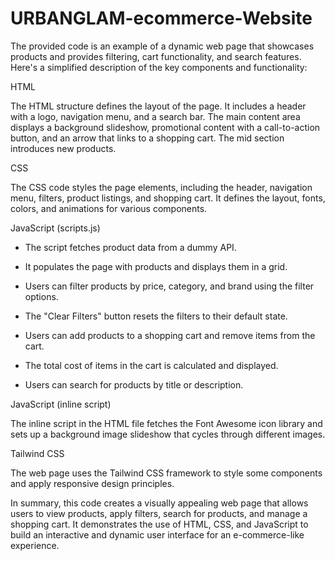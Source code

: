 # URBANGLAM-ecommerce-Website

The provided code is an example of a dynamic web page that showcases products and provides filtering, cart functionality, and search features. Here's a simplified description of the key components and functionality:



HTML

 The HTML structure defines the layout of the page. It includes a header with a logo, navigation menu, and a search bar. The main content area displays a background slideshow, promotional content with a call-to-action button, and an arrow that links to a shopping cart. The mid section introduces new products.



CSS

The CSS code styles the page elements, including the header, navigation menu, filters, product listings, and shopping cart. It defines the layout, fonts, colors, and animations for various components.



JavaScript (scripts.js)

  - The script fetches product data from a dummy API.

  - It populates the page with products and displays them in a grid.

  - Users can filter products by price, category, and brand using the filter options.

  - The "Clear Filters" button resets the filters to their default state.

  - Users can add products to a shopping cart and remove items from the cart.

  - The total cost of items in the cart is calculated and displayed.

  - Users can search for products by title or description.

  

JavaScript (inline script) 

The inline script in the HTML file fetches the Font Awesome icon library and sets up a background image slideshow that cycles through different images.



Tailwind CSS 

The web page uses the Tailwind CSS framework to style some components and apply responsive design principles.



In summary, this code creates a visually appealing web page that allows users to view products, apply filters, search for products, and manage a shopping cart. It demonstrates the use of HTML, CSS, and JavaScript to build an interactive and dynamic user interface for an e-commerce-like experience.



